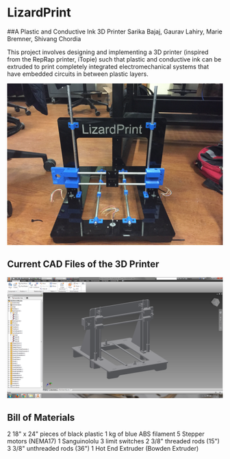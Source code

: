 # LizardPrint
##A Plastic and Conductive Ink 3D Printer
Sarika Bajaj, Gaurav Lahiry, Marie Bremner, Shivang Chordia 

This project involves designing and implementing a 3D printer (inspired from the RepRap printer, iTopie) such that plastic and conductive ink can be extruded to print completely integrated electromechanical systems that have embedded circuits in between plastic layers. 

![alt text](IMG_9564.jpeg)

## Current CAD Files of the 3D Printer

![alt text](CurrentAssemblyPhoto.png)

## Bill of Materials
2 18" x 24" pieces of black plastic
1 kg of blue ABS filament
5 Stepper motors (NEMA17) 
1 Sanguinololu
3 limit switches
2 3/8" threaded rods (15")
3 3/8" unthreaded rods (36")
1 Hot End Extruder (Bowden Extruder) 
